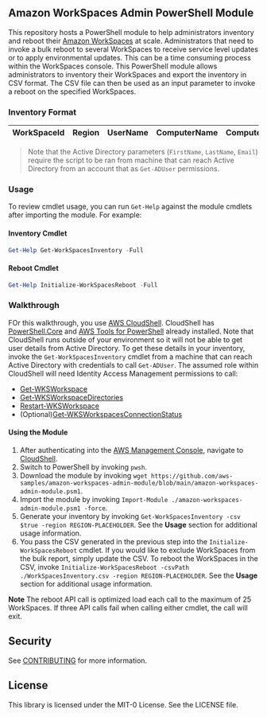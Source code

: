 ## Amazon WorkSpaces Admin PowerShell Module

This repository hosts a PowerShell module to help administrators inventory and reboot their [Amazon WorkSpaces](https://aws.amazon.com/workspaces/all-inclusive/) at scale. Administrators that need to invoke a bulk reboot to several WorkSpaces to receive service level updates or to apply environmental updates. This can be a time consuming process within the WorkSpaces console. This PowerShell module allows administrators to inventory their WorkSpaces and export the inventory in CSV format. The CSV file can then be used as an input parameter to invoke a reboot on the specified WorkSpaces. 

### Inventory Format 
| WorkSpaceId | Region | UserName | ComputerName | Compute | RootVolume | UserVolume | RunningMode | Protocol | IPAddress | RegCode | directoryId | State | BundleId | ConnectionState | FirstName | LastName | Email |
| :----------: | :----------: | :----------: | :----------: | :----------: | :----------: | :----------: | :----------: | :----------: | :----------: | :----------: | :----------: | :----------: | :----------: | :----------: | :----------: | :----------: | :----------: |

> Note that the Active Directory parameters (`FirstName`, `LastName`, `Email`) require the script to be ran from machine that can reach Active Directory from an account that as `Get-ADUser` permissions. 


### Usage 
To review cmdlet usage, you can run `Get-Help` against the module cmdlets after importing the module. For example:
#### Inventory Cmdlet
```powershell
Get-Help Get-WorkSpacesInventory -Full
```

#### Reboot Cmdlet
```powershell
Get-Help Initialize-WorkSpacesReboot -Full
```

### Walkthrough 
FOr this walkthrough, you use [AWS CloudShell](https://aws.amazon.com/cloudshell/). CloudShell has [PowerShell.Core](https://github.com/PowerShell/PowerShell#user-content-windows-powershell-vs-powershell-core) and [AWS Tools for PowerShell](https://aws.amazon.com/powershell/) already installed. Note that CloudShell runs outside of your environment so it will not be able to get user details from Active Directory. To get these details in your inventory, invoke the `Get-WorkSpacesInventory` cmdlet from a machine that can reach Active Directory with credentials to call `Get-ADUser`. The assumed role within CloudShell will need Identity Access Management permissions to call:
- [Get-WKSWorkspace](https://docs.aws.amazon.com/powershell/latest/reference/items/Get-WKSWorkspace.html)
- [Get-WKSWorkspaceDirectories](https://docs.aws.amazon.com/powershell/latest/reference/items/Get-WKSWorkspaceDirectory.html)
- [Restart-WKSWorkspace](https://docs.aws.amazon.com/powershell/latest/reference/items/Restart-WKSWorkspace.html)
- (Optional)[Get-WKSWorkspacesConnectionStatus](https://docs.aws.amazon.com/powershell/latest/reference/items/Get-WKSWorkspacesConnectionStatus.html)

#### Using the Module
1. After authenticating into the [AWS Management Console](https://aws.amazon.com/console/), navigate to [CloudShell](https://console.aws.amazon.com/cloudshell/home?).
2. Switch to PowerShell by invoking `pwsh`.
3. Download the module by invoking `wget https://github.com/aws-samples/amazon-workspaces-admin-module/blob/main/amazon-workspaces-admin-module.psm1`.
4. Import the module by invoking `Import-Module ./amazon-workspaces-admin-module.psm1 -force`.
5. Generate your inventory by invoking `Get-WorkSpacesInventory -csv $true -region REGION-PLACEHOLDER`. See the **Usage** section for additional usage information. 
6. You pass the CSV generated in the previous step into the `Initialize-WorkSpacesReboot` cmdlet. If you would like to exclude WorkSpaces from the bulk report, simply update the CSV. To reboot the WorkSpaces in the CSV, invoke `Initialize-WorkSpacesReboot -csvPath ./WorkSpacesInventory.csv -region REGION-PLACEHOLDER`. See the **Usage** section for additional usage information.

**Note** The reboot API call is optimized load each call to the maximum of 25 WorkSpaces. If three API calls fail when calling either cmdlet, the call will exit. 


## Security

See [CONTRIBUTING](CONTRIBUTING.md#security-issue-notifications) for more information.

## License

This library is licensed under the MIT-0 License. See the LICENSE file.

